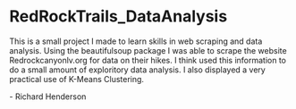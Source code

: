 # RedRockTrails_DataAnalysis

This is a small project I made to learn skills in web scraping and data analysis. 
Using the beautifulsoup package I was able to scrape the website Redrockcanyonlv.org for data on their hikes.
I think used this information to do a small amount of exploritory data analysis. I also displayed a very practical use of K-Means Clustering.

\- Richard Henderson
